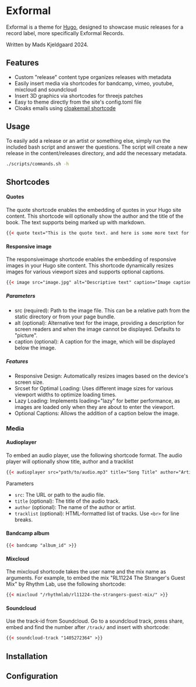 # Exformal

Exformal is a theme for [Hugo](https://gohugo.io/), designed to showcase music releases for a record label, more specifically Exformal Records.

Written by Mads Kjeldgaard 2024.

## Features

- Custom "release" content type organizes releases with metadata
- Easily insert media via shortcodes for bandcamp, vimeo, youtube, mixcloud and soundcloud
- Insert 3D graphics via shortcodes for threejs patches
- Easy to theme directly from the site's config.toml file
- Cloaks emails using [cloakemail shortcode](https://github.com/martignoni/hugo-cloak-email)

## Usage

To easily add a release or an artist or something else, simply run the included bash script and answer the questions. The script will create a new release in the content/releases directory, and add the necessary metadata.

```bash
./scripts/commands.sh -h
```

## Shortcodes

#### Quotes

The quote shortcode enables the embedding of quotes in your Hugo site content. This shortcode will optionally show the author and the title of the book. The text supports being marked up with markdown.

```html
{{< quote text="This is the quote text. and here is some more text for the text so that you can really see it in action." author="Author Name" title="Book Title" url="https://dr.dk">}}
```

#### Responsive image
The responsiveimage shortcode enables the embedding of responsive images in your Hugo site content. This shortcode dynamically resizes images for various viewport sizes and supports optional captions.

```html 
{{< image src="image.jpg" alt="Descriptive text" caption="Image caption here" >}}
```
##### Parameters
- src (required): Path to the image file. This can be a relative path from the static directory or from your page bundle.
- alt (optional): Alternative text for the image, providing a description for screen readers and when the image cannot be displayed. Defaults to "picture".
- caption (optional): A caption for the image, which will be displayed below the image.

##### Features
- Responsive Design: Automatically resizes images based on the device's screen size.
- Srcset for Optimal Loading: Uses different image sizes for various viewport widths to optimize loading times.
- Lazy Loading: Implements loading="lazy" for better performance, as images are loaded only when they are about to enter the viewport.
- Optional Captions: Allows the addition of a caption below the image.

### Media 
#### Audioplayer

To embed an audio player, use the following shortcode format. The audio player will optionally show title, author and a tracklist

```html
{{< audioplayer src="path/to/audio.mp3" title="Song Title" author="Artist Name" tracklist="1. First Track<br>2. Second Track" >}}
```

Parameters
- `src`: The URL or path to the audio file.
- `title` (optional): The title of the audio track.
- `author` (optional): The name of the author or artist.
- `tracklist` (optional): HTML-formatted list of tracks. Use `<br>` for line breaks.

#### Bandcamp album

```html
{{< bandcamp "album_id" >}}
```

#### Mixcloud

The mixcloud shortcode takes the user name and the mix name as arguments. For example, to embed the mix "RL11224 The Stranger's Guest Mix" by Rhythm Lab, use the following shortcode:

```html
{{< mixcloud "/rhythmlab/rl11224-the-strangers-guest-mix/" >}}
```
#### Soundcloud

Use the track-id from Soundcloud. Go to a soundcloud track, press share, embed and find the number after `/track/` and insert with shortcode:

```html
{{< soundcloud-track "1405272364" >}}
```

## Installation

## Configuration
